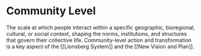 # Community Level

The scale at which people interact within a specific geographic, bioregional, cultural, or social context, shaping the norms, institutions, and structures that govern their collective life. Community-level action and transformation is a key aspect of the [[Lionsberg System]] and the [[New Vision and Plan]].